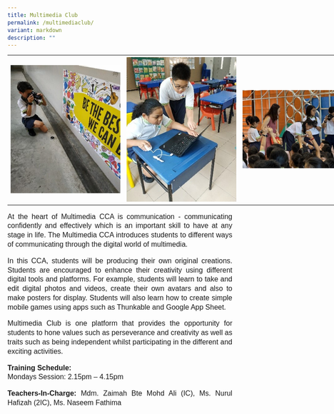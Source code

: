 ```yaml
---
title: Multimedia Club
permalink: /multimediaclub/
variant: markdown
description: ""
---
```

<table style="width: 780px">
	<colgroup><col style="width: 260px"><col style="width: 260px"><col style="width: 260px"></colgroup>
	<tbody><tr>
		<th><img src="/images/multimedia01.jpg"></th>
		<th><img src="/images/multimedia02.jpg"></th>
		<th><img src="/images/multimedia03.jpg"></th>
	</tr>
</tbody></table>

<p style="line-height:1.3;font-size:16px;font-family:Arial;text-align:justify;">At the heart of Multimedia CCA is communication - communicating confidently and effectively which is an important skill to have at any stage in life. The Multimedia CCA introduces students to different ways of communicating through the digital world of multimedia.</p>

<p style="line-height:1.3;font-size:16px;font-family:Arial;text-align:justify;">In this CCA, students will be producing their own original creations. Students are encouraged to enhance their creativity using different digital tools and platforms. For example, students will learn to take and edit digital photos and videos, create their own avatars and also to make posters for display. Students will also learn how to create simple mobile games using apps such as Thunkable and Google App Sheet.</p>

<p style="line-height:1.3;font-size:16px;font-family:Arial;text-align:justify;">Multimedia Club is one platform that provides the opportunity for students to hone values such as perseverance and creativity as well as traits such as being independent whilst participating in the different and exciting activities.</p>

<p style="line-height:1.3;font-size:16px;font-family:Arial;text-align:justify;"><b style="line-height:1.3;font-size:16px;font-family:Arial;text-align:justify;">Training Schedule:</b><br>
Mondays Session: 2.15pm – 4.15pm</p>

<p style="line-height:1.3;font-size:16px;font-family:Arial;text-align:justify;"><b style="line-height:1.3;font-size:16px;font-family:Arial;text-align:justify;">Teachers-In-Charge:</b>
Mdm. Zaimah Bte Mohd Ali (IC), Ms. Nurul Hafizah (2IC), Ms. Naseem Fathima</p>